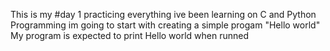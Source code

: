 This is my #day 1 practicing everything ive been learning on C and Python Programming
im going to start with creating a simple progam "Hello world"
My program is expected to print Hello world when runned
